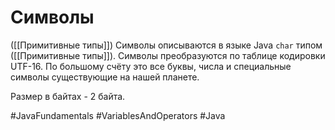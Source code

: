 # Символы
([[Примитивные типы]])
Символы описываются в языке Java `char` типом ([[Примитивные типы]]). Символы преобразуются по таблице кодировки UTF-16. По большому счёту это все буквы, числа и специальные символы существующие на нашей планете. 

Размер в байтах - 2 байта.

#JavaFundamentals
#VariablesAndOperators
#Java
